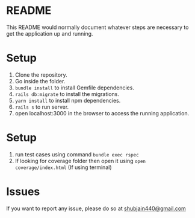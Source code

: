 # README

This README would normally document whatever steps are necessary to get the
application up and running.

# Setup

1. Clone the repository.
2. Go inside the folder.
3. `bundle install` to install Gemfile dependencies.
4. `rails db:migrate` to install the migrations.
5. `yarn install` to install npm dependencies.
5. `rails s` to run server.
6. open localhost:3000 in the browser to access the running application.

# Setup

1. run test cases using command `bundle exec rspec`
2. If looking for coverage folder then open it using `open coverage/index.html` (If using terminal)



# Issues

If you want to report any issue, please do so at shubjain440@gmail.com
